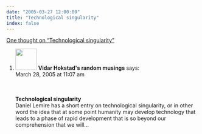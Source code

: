 ```yaml
---
date: "2005-03-27 12:00:00"
title: "Technological singularity"
index: false
---
```


[One thought on &ldquo;Technological singularity&rdquo;](/lemire/blog/2005/03-27-technological-singularity)

<ol class="comment-list">
<li id="comment-2141" class="comment even thread-even depth-1">
<div class="comment-author vcard">
<img alt src="https://secure.gravatar.com/avatar/?s=56&#038;d=mm&#038;r=g" srcset="https://secure.gravatar.com/avatar/?s=112&#038;d=mm&#038;r=g 2x" class="avatar avatar-56 photo avatar-default" height="56" width="56" decoding="async" /> <b class="fn">Vidar Hokstad's random musings</b> <span class="says">says:</span> </div>
<div class="comment-metadata"><time datetime="2005-03-28T11:07:33+00:00">March 28, 2005 at 11:07 am</time></a> </div>
<div class="comment-content">
<p><br/>
<br/>
<trackback></trackback><strong>Technological singularity</strong><br/>
Daniel Lemire has a short entry on technological singularity, or in other word the idea that at some point humanity may develop technology that leads to a phase of rapid development that is so beyond our comprehension that we will&#8230;</p>
</div>
</li>
</ol>
